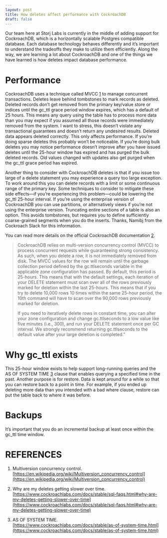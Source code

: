 ```yaml
---
layout: post
title: How deletes affect performance with CockroachDB
draft: false
---
```


Our team here at Storj Labs is currently in the middle of adding support for CockroachDB, which is a horizontally scalable Postgres compatible database. Each database technology behaves differently and it’s important to understand the tradeoffs they make to utilize them efficiently. Along the way, we are learning a lot about CockroachDB and one of the things we have learned is how deletes impact database performance.

# Performance

CockroachDB uses a technique called MVCC [1](https://en.wikipedia.org/wiki/Multiversion_concurrency_control) to manage concurrent transactions. Deletes leave behind tombstones to mark records as deleted. Deleted records don’t get removed from the primary key/value store or indices until the gc_ttl grace period window expires, which has a default of 25 hours. This means any query using the table has to process more data than you may expect if you assumed all those records were immediately removed from the system. I want to stress, this doesn’t violate any transactional guarantees and doesn’t return any undesired results. Deleted data appears deleted correctly. This only affects performance. If you’re doing sparse deletes this probably won’t be noticeable. If you’re doing bulk deletes you may notice performance doesn’t improve after you have issued deletes until the 25-hour window has expired and has purged the bulk deleted records. Old values changed with updates also get purged when the gc_ttl grace period has expired.

Another thing to consider with CockroachDB deletes is that if you issue too large of a delete statement you may experience a query too large exception. To work around this you can delete records with a limit or some continuous range of the primary key.
Some techniques to consider to mitigate these side effects—if you’re experiencing this problem—could be lowering the gc_ttl 25-hour interval. If you’re using the enterprise version of CockroachDB you can use partitions, or alternatively views if you’re not using the enterprise version. Truncating entire sections of a table is also an option. This avoids tombstones, but requires you to define sufficiently coarse-grained segments when you do the inserts.
Thanks, Namibj from the Cockroach Slack for this information.

You can read more details on the official CockroachDB documentation [2](https://www.cockroachlabs.com/docs/stable/sql-faqs.html#why-are-my-deletes-getting-slower-over-time).

> CockroachDB relies on multi-version concurrency control (MVCC) to process concurrent requests while guaranteeing strong consistency. As such, when you delete a row, it is not immediately removed from disk. The MVCC values for the row will remain until the garbage collection period defined by the gc.ttlseconds variable in the applicable zone configuration has passed. By default, this period is 25-hours. This means that with the default settings, each iteration of your DELETE statement must scan over all of the rows previously marked for deletion within the last 25-hours. This means that if you try to delete 10,000 rows 10 times within the same 25-hour period, the 10th command will have to scan over the 90,000 rows previously marked for deletion.
>
> If you need to iteratively delete rows in constant time, you can alter your zone configuration and change gc.ttlseconds to a low value like five minutes (i.e., 300), and run your DELETE statement once per GC interval. We strongly recommend returning gc.ttlseconds to the default value after your large deletion is completed.”

# Why gc_ttl exists

This 25-hour window exists to help support long-running queries and the AS OF SYSTEM TIME [3](https://www.cockroachlabs.com/docs/stable/as-of-system-time.html) clause that enables querying a specified time in the past. Another purpose is for restore. Data is kept around for a while so that you can restore back to a point in time. For example, if you ended up deleting more data than you intended with a bad where clause, restore can put the table back to where it was before.

# Backups

It’s important that you do an incremental backup at least once within the gc_ttl time window.
# REFERENCES

1. Multiversion concurrency control.  
[https://en.wikipedia.org/wiki/Multiversion_concurrency_control](https://en.wikipedia.org/wiki/Multiversion_concurrency_control)  

1. Why are my deletes getting slower over time.  
[https://www.cockroachlabs.com/docs/stable/sql-faqs.html#why-are-my-deletes-getting-slower-over-time](https://www.cockroachlabs.com/docs/stable/sql-faqs.html#why-are-my-deletes-getting-slower-over-time)  

1. AS OF SYSTEM TIME.  
[https://www.cockroachlabs.com/docs/stable/as-of-system-time.html](https://www.cockroachlabs.com/docs/stable/as-of-system-time.html)
